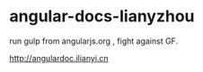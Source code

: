 angular-docs-lianyzhou
======================

run gulp from angularjs.org , fight against GF.

http://angulardoc.ilianyi.cn
